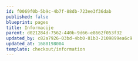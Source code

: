 ```yaml
---
id: f0069f0b-5b9c-4b7f-88db-723ee3f36dab
published: false
blueprint: pages
title: Informacije
parent: d021284d-7562-440b-9d66-e8662f053f32
updated_by: c82a7926-03bd-4bb0-81b3-2109899ea6c9
updated_at: 1680198004
template: checkout/information
---
```

